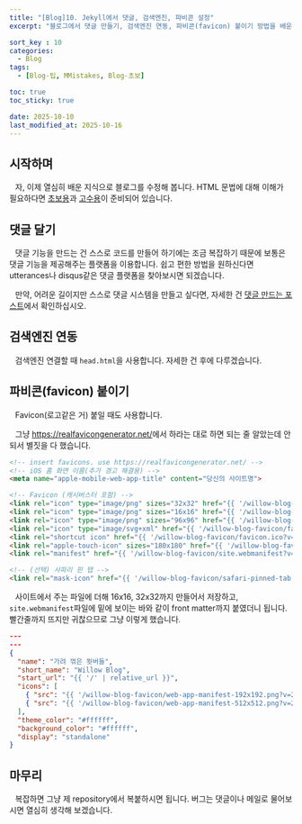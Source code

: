 ```yaml
---
title: "[Blog]10. Jekyll에서 댓글, 검색엔진, 파비콘 설정"
excerpt: "블로그에서 댓글 만들기, 검색엔진 연동, 파비콘(favicon) 붙이기 방법을 배운다."

sort_key : 10
categories:
  - Blog
tags:
  - [Blog-팁, MMistakes, Blog-초보]

toc: true
toc_sticky: true

date: 2025-10-10
last_modified_at: 2025-10-16
---
```

## 시작하며
⠀자, 이제 열심히 배운 지식으로 블로그를 수정해 봅니다. HTML 문법에 대해 이해가 필요하다면 [초보용](/blog/blog-3-newbie-html/)과 [고수용](/blog/blog-7-hard-html-and-liquid/)이 준비되어 있습니다.

## 댓글 달기
⠀댓글 기능을 만드는 건 스스로 코드를 만들어 하기에는 조금 복잡하기 때문에 보통은 댓글 기능을 제공해주는 플랫폼을 이용합니다. 쉽고 편한 방법을 원하신다면 utterances나 disqus같은 댓글 플랫폼을 찾아보시면 되겠습니다. 

⠀만약, 어려운 길이지만 스스로 댓글 시스템을 만들고 싶다면, 자세한 건 [댓글 만드는 포스트](/blog/blog-14-creating-comment-system/)에서 확인하십시오.

## 검색엔진 연동
⠀검색엔진 연결할 때 `head.html`을 사용합니다. 자세한 건 후에 다루겠습니다.

## 파비콘(favicon) 붙이기
⠀Favicon(로고같은 거) 붙일 때도 사용합니다.

⠀그냥 <https://realfavicongenerator.net/>에서 하라는 대로 하면 되는 줄 알았는데 안 되서 별짓을 다 했습니다.

```html
<!-- insert favicons. use https://realfavicongenerator.net/ -->
<!-- iOS 홈 화면 이름(추가 경고 해결용) -->
<meta name="apple-mobile-web-app-title" content="당신의 사이트명">

<!-- Favicon (캐시버스터 포함) -->
<link rel="icon" type="image/png" sizes="32x32" href="{{ '/willow-blog-favicon/favicon-32x32.png?v=2' | relative_url }}">
<link rel="icon" type="image/png" sizes="16x16" href="{{ '/willow-blog-favicon/favicon-16x16.png?v=2' | relative_url }}">
<link rel="icon" type="image/png" sizes="96x96" href="{{ '/willow-blog-favicon/favicon-96x96.png?v=2' | relative_url }}">
<link rel="icon" type="image/svg+xml" href="{{ '/willow-blog-favicon/favicon.svg?v=2' | relative_url }}">
<link rel="shortcut icon" href="{{ '/willow-blog-favicon/favicon.ico?v=2' | relative_url }}">
<link rel="apple-touch-icon" sizes="180x180" href="{{ '/willow-blog-favicon/apple-touch-icon.png?v=2' | relative_url }}">
<link rel="manifest" href="{{ '/willow-blog-favicon/site.webmanifest?v=2' | relative_url }}">

<!-- (선택) 사파리 핀 탭 -->
<link rel="mask-icon" href="{{ '/willow-blog-favicon/safari-pinned-tab.svg?v=2' | relative_url }}" color="#5bbad5">
```
⠀사이트에서 주는 파일에 더해 16x16, 32x32까지 만들어서 저장하고, `site.webmanifest`파일에 밑에 보이는 바와 같이 front matter까지 붙였더니 됩니다. <span style='font-family:OngleipParkDahyeon'>빨간줄까지 뜨지만 귀찮으므로 그냥 이렇게 했습니다.</span>
```json
---
---
{
  "name": "가려 꺾은 묏버들",
  "short_name": "Willow Blog",
  "start_url": "{{ '/' | relative_url }}",
  "icons": [
    { "src": "{{ '/willow-blog-favicon/web-app-manifest-192x192.png?v=2' | relative_url }}", "sizes": "192x192", "type": "image/png" },
    { "src": "{{ '/willow-blog-favicon/web-app-manifest-512x512.png?v=2' | relative_url }}", "sizes": "512x512", "type": "image/png" }
  ],
  "theme_color": "#ffffff",
  "background_color": "#ffffff",
  "display": "standalone"
}
```

## 마무리
⠀복잡하면 그냥 제 repository에서 복붙하시면 됩니다. 버그는 댓글이나 메일로 물어보시면 열심히 생각해 보겠습니다.
